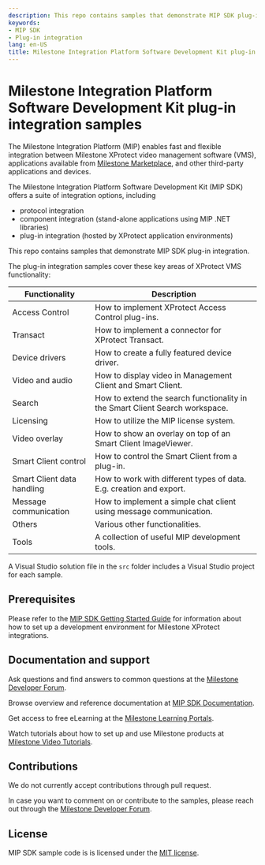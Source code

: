 ```yaml
---
description: This repo contains samples that demonstrate MIP SDK plug-in integration.
keywords:
- MIP SDK
- Plug-in integration
lang: en-US
title: Milestone Integration Platform Software Development Kit plug-in integration samples
---
```


# Milestone Integration Platform Software Development Kit plug-in integration samples

The Milestone Integration Platform (MIP) enables fast and flexible integration between
Milestone XProtect video management software (VMS), applications available from
[Milestone Marketplace](<https://www.milestonesys.com/community/marketplace/>),
and other third-party applications and devices.

The Milestone Integration Platform Software Development Kit (MIP SDK) offers a suite of integration options, including

- protocol integration
- component integration (stand-alone applications using MIP .NET libraries)
- plug-in integration (hosted by XProtect application environments)

This repo contains samples that demonstrate MIP SDK plug-in integration.

The plug-in integration samples cover these key areas of XProtect VMS functionality:

| Functionality              | Description                                                                  |
| -------------------------- | ---------------------------------------------------------------------------- |
| Access Control             | How to implement XProtect Access Control plug-ins.                           |
| Transact                   | How to implement a connector for XProtect Transact.                          |
| Device drivers             | How to create a fully featured device driver.                                |
| Video and audio            | How to display video in Management Client and Smart Client.                  |
| Search                     | How to extend the search functionality in the Smart Client Search workspace. |
| Licensing                  | How to utilize the MIP license system.                                       |
| Video overlay              | How to show an overlay on top of an Smart Client ImageViewer.                |
| Smart Client control       | How to control the Smart Client from a plug-in.                              |
| Smart Client data handling | How to work with different types of data. E.g. creation and export.          |
| Message communication      | How to implement a simple chat client using message communication.           |
| Others                     | Various other functionalities.                                               |
| Tools                      | A collection of useful MIP development tools.                                |

A Visual Studio solution file in the `src` folder includes a Visual Studio project for each sample.

## Prerequisites

Please refer to the [MIP SDK Getting Started Guide](<https://content.milestonesys.com/l/299bb22321041592/>)
for information about how to set up a development environment for Milestone XProtect integrations.

## Documentation and support

Ask questions and find answers to common questions at the
[Milestone Developer Forum](<https://developer.milestonesys.com/>).

Browse overview and reference documentation at
[MIP SDK Documentation](<https://doc.developer.milestonesys.com>).

Get access to free eLearning at the
[Milestone Learning Portals](<https://www.milestonesys.com/solutions/services/learning-and-performance/>).

Watch tutorials about how to set up and use Milestone products at
[Milestone Video Tutorials](<https://www.milestonesys.com/support/self-service-and-support/video-tutorials/>).

## Contributions

We do not currently accept contributions through pull request.

In case you want to comment on or contribute to the samples, please reach out through
the [Milestone Developer Forum](<https://developer.milestonesys.com/>).

## License

MIP SDK sample code is is licensed under the [MIT license](<LICENSE.md>).
